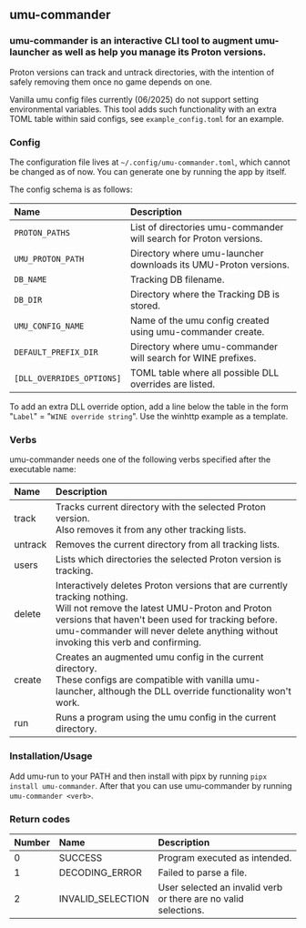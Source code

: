 ## umu-commander
### umu-commander is an interactive CLI tool to augment umu-launcher as well as help you manage its Proton versions.

Proton versions can track and untrack directories, with the intention of safely removing them once no game depends on one.

Vanilla umu config files currently (06/2025) do not support setting environmental variables. This tool adds such functionality with an extra TOML table within said configs, see `example_config.toml` for an example.

### Config
The configuration file lives at `~/.config/umu-commander.toml`, which cannot be changed as of now. You can generate one by running the app by itself.

The config schema is as follows:

| Name                      | Description                                                        |
|:--------------------------|:-------------------------------------------------------------------|
| `PROTON_PATHS`            | List of directories umu-commander will search for Proton versions. |
| `UMU_PROTON_PATH`         | Directory where umu-launcher downloads its UMU-Proton versions.    |
| `DB_NAME`                 | Tracking DB filename.                                              |
| `DB_DIR`                  | Directory where the Tracking DB is stored.                         |
| `UMU_CONFIG_NAME`         | Name of the umu config created using umu-commander create.         |
| `DEFAULT_PREFIX_DIR`      | Directory where umu-commander will search for WINE prefixes.       |
| `[DLL_OVERRIDES_OPTIONS]` | TOML table where all possible DLL overrides are listed.            |

To add an extra DLL override option, add a line below the table in the form "`Label`" = "`WINE override string`". Use the winhttp example as a template.

### Verbs
umu-commander needs one of the following verbs specified after the executable name:

| Name    | Description                                                                                                                                                                                                                                                                  |
|:--------|:-----------------------------------------------------------------------------------------------------------------------------------------------------------------------------------------------------------------------------------------------------------------------------|
| track   | Tracks current directory with the selected Proton version.<br/>Also removes it from any other tracking lists.                                                                                                                                                                |
| untrack | Removes the current directory from all tracking lists.                                                                                                                                                                                                                       |
| users   | Lists which directories the selected Proton version is tracking.                                                                                                                                                                                                             |
| delete  | Interactively deletes Proton versions that are currently tracking nothing.<br/>Will not remove the latest UMU-Proton and Proton versions that haven't been used for tracking before.<br/>umu-commander will never delete anything without invoking this verb and confirming. |
| create  | Creates an augmented umu config in the current directory.<br/>These configs are compatible with vanilla umu-launcher, although the DLL override functionality won't work.                                                                                                    |
| run     | Runs a program using the umu config in the current directory.                                                                                                                                                                                                                |

### Installation/Usage
Add umu-run to your PATH and then install with pipx by running `pipx install umu-commander`. After that you can use umu-commander by running `umu-commander <verb>`. 

### Return codes
| Number | Name              | Description                                                     |
|:-------|:------------------|:----------------------------------------------------------------|
| 0      | SUCCESS           | Program executed as intended.                                   |
| 1      | DECODING_ERROR    | Failed to parse a file.                                         |
| 2      | INVALID_SELECTION | User selected an invalid verb or there are no valid selections. |
